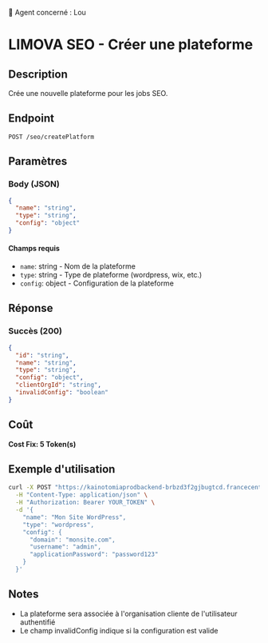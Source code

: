 🧠 Agent concerné : Lou
# LIMOVA SEO - Créer une plateforme

## Description
Crée une nouvelle plateforme pour les jobs SEO.

## Endpoint
```
POST /seo/createPlatform
```

## Paramètres

### Body (JSON)
```json
{
  "name": "string",
  "type": "string",
  "config": "object"
}
```

#### Champs requis
- `name`: string - Nom de la plateforme
- `type`: string - Type de plateforme (wordpress, wix, etc.)
- `config`: object - Configuration de la plateforme

## Réponse

### Succès (200)
```json
{
  "id": "string",
  "name": "string",
  "type": "string",
  "config": "object",
  "clientOrgId": "string",
  "invalidConfig": "boolean"
}
```

## Coût
**Cost Fix: 5 Token(s)**

## Exemple d'utilisation

```bash
curl -X POST "https://kainotomiaprodbackend-brbzd3f2gjbugtcd.francecentral-01.azurewebsites.net/seo/createPlatform" \
  -H "Content-Type: application/json" \
  -H "Authorization: Bearer YOUR_TOKEN" \
  -d '{
    "name": "Mon Site WordPress",
    "type": "wordpress",
    "config": {
      "domain": "monsite.com",
      "username": "admin",
      "applicationPassword": "password123"
    }
  }'
```

## Notes
- La plateforme sera associée à l'organisation cliente de l'utilisateur authentifié
- Le champ invalidConfig indique si la configuration est valide 